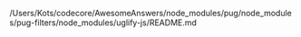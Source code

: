 /Users/Kots/codecore/AwesomeAnswers/node_modules/pug/node_modules/pug-filters/node_modules/uglify-js/README.md